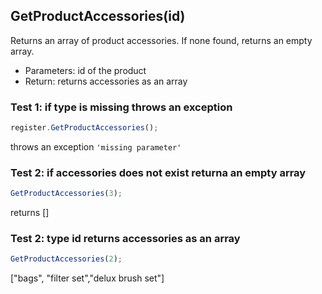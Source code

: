 ## **GetProductAccessories(id)**

Returns an array of product accessories. If none found, returns an empty array.

- Parameters: id of the product
- Return: returns accessories as an array

### Test 1: if type is missing throws an exception

```js
register.GetProductAccessories();
```

throws an exception `'missing parameter'`

### Test 2: if accessories does not exist returna an empty array

```js
GetProductAccessories(3);
```

returns []

### Test 2: type id returns accessories as an array

```js
GetProductAccessories(2);
```

["bags", "filter set","delux brush set"]
